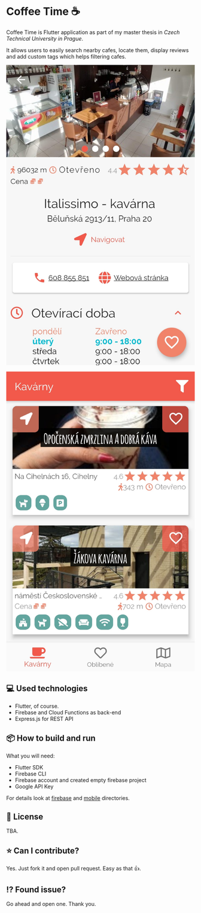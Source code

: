# Coffee Time :coffee:
Coffee Time is Flutter application as part of my master thesis in *Czech Technical University in Prague*. 

It allows users to easily search nearby cafes, locate them, display reviews and add custom tags which helps filtering cafes.

![CoffeeTime](docs/img1.jpg)


![CoffeeTime2](docs/img2.jpg)

## :computer: Used technologies 
- Flutter, of course. 
- Firebase and Cloud Functions as back-end
- Express.js for REST API

## :package: How to build and run

What you will need:

- Flutter SDK
- Firebase CLI
- Firebase account and created empty firebase project
- Google API Key

For details look at [firebase](firebase/README.md) and [mobile](mobile/README.md) directories.

## :scroll: License
TBA.

## :star:  Can I contribute?
Yes. Just fork it and open pull request. Easy as that :+1:. 

## :interrobang: Found issue? 
Go ahead and open one. Thank you. 
